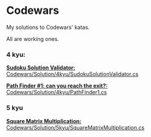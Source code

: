 # Codewars
My solutions to Codewars' katas.

All are working ones.
### 4 kyu:

[**Sudoku Solution Validator:** ](https://www.codewars.com/kata/529bf0e9bdf7657179000008) [Codewars/Solution/4kyu/SudokuSolutionValidator.cs](Codewars/Solution/4kyu/SudokuSolutionValidator.cs)

[**Path Finder #1: can you reach the exit?:** ](https://www.codewars.com/kata/5765870e190b1472ec0022a2) [Codewars/Solution/4kyu/PathFinder1.cs](Codewars/Solution/4kyu/PathFinder1.cs)

### 5 kyu

[**Square Matrix Multiplication:** ](https://www.codewars.com/kata/5263a84ffcadb968b6000513) [Codewars/Solution/5kyu/SquareMatrixMultiplication.cs](Codewars/Solution/5kyu/SquareMatrixMultiplication.cs)

